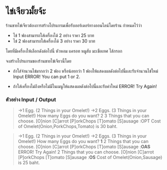 # ไข่เจียวมั้ยจ้ะ

ร้านขายไข่เจียวต้องการสร้างโปรแกรมเพื่อรับออร์เดอร์ทางออนไลน์โดยร้าน
กำหนดไว้ว่า
 -	ไข่ 1 ฟองสามารถใส่เครื่องได้ 2 อย่าง ราคา 25 บาท
-	ไข่ 2 ฟองสามารถใส่เครื่องได้ 3 อย่าง ราคา 30 บาท

โดยที่มีเครื่องให้เลือกดังต่อไปนี้ หัวหอม แครอท หมูสับ มะเขือเทศ ไส้กรอก

จงสร้างโปรแกรมของร้านขายไข่เจียวนี้โดย
 - ถ้าใส่จำนวนไข่มากกว่า 2 ฟอง หรือน้อยกว่า 1 ฟองให้แสดงผลดังต่อไปนี้และรับจำนวนไข่ใหม่ 
Input ERROR!
You can put 1 or 2.

- ถ้าใส่เครื่องไม่ถึงหรือไม่มีในเมนูให้แสดงผลดังต่อไปนี้และรับค่าใหม่
ERROR! Try Again!

### ตัวอย่าง Input / Output
>->1 Egg. (2 Things in your Omelet!)
>->2 Eggs. (3 Things in your Omelet!)
>How many Eggs do you want? 2
>3 Things that you can choose.
>[O]nion [C]arrot [P]orkChops [T]omato [S]ausage :OPT
>Cost of Omelet(Onion,PorkChops,Tomato) is 30 baht.

> ->1 Egg. (2 Things in your Omelet!)
> ->2 Eggs. (3 Things in your Omelet!)
> How many Eggs do you want? **1**
> 2 Things that you can choose.
> [O]nion [C]arrot [P]orkChops [T]omato [S]ausage :**OAS**
> ERROR! Try Again!
> 2 Things that you can choose.
> [O]nion [C]arrot [P]orkChops [T]omato [S]ausage :**OS**
> Cost of Omelet(Onion,Sausage) is 25 baht.